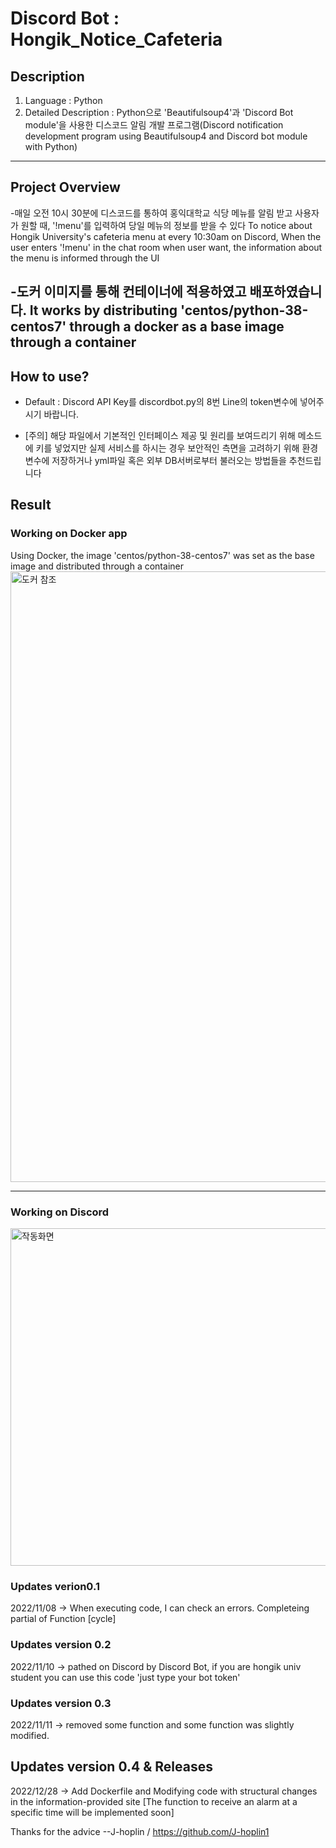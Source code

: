 # Discord Bot : Hongik_Notice_Cafeteria
## Description
1. Language : Python
2. Detailed Description : Python으로 'Beautifulsoup4'과 'Discord Bot module'을 사용한 디스코드 알림 개발 프로그램(Discord notification development program using Beautifulsoup4 and Discord bot module with Python)
---
## Project Overview
-매일 오전 10시 30분에 디스코드를 통하여 홍익대학교 식당 메뉴를 알림 받고 사용자가 원할 때, '!menu'를 입력하여 당일 메뉴의 정보를 받을 수 있다
To notice about Hongik University's cafeteria menu at every 10:30am on Discord,
When the user enters '!menu' in the chat room when user want, the information about the menu is informed through the UI

-도커 이미지를 통해 컨테이너에 적용하였고 배포하였습니다.
It works by distributing 'centos/python-38-centos7' through a docker as a base image through a container
---

## How to use?
* Default : Discord API Key를 discordbot.py의 8번 Line의 token변수에 넣어주시기 바랍니다.

* [주의] 해당 파일에서 기본적인 인터페이스 제공 및 원리를 보여드리기 위해 메소드에 키를 넣었지만 실제 서비스를 하시는 경우 보안적인 측면을 고려하기 위해 환경변수에 저장하거나 yml파일 혹은 외부 DB서버로부터 불러오는 방법들을 추천드립니다

## Result
### Working on Docker app 
Using Docker, the image 'centos/python-38-centos7' was set as the base image and distributed through a container
<img width="977" alt="도커 참조" src="https://user-images.githubusercontent.com/112881296/209771366-c895a2ae-ef14-42cb-a907-3326628fae2d.png">

----
### Working on Discord
<img width="540" alt="작동화면" src="https://user-images.githubusercontent.com/112881296/209770998-7fffc30d-5012-4578-8a44-ca4cff834a4b.png">



### Updates verion0.1
2022/11/08 -> When executing code, I can check an errors. Completeing partial of Function [cycle]

### Updates version 0.2
2022/11/10 -> pathed on Discord by Discord Bot, if you are hongik univ student you can use this code 'just type your bot token'

### Updates version 0.3
2022/11/11 -> removed some function and some function was slightly modified.

## Updates version 0.4 & Releases
2022/12/28 -> Add Dockerfile and Modifying code with structural changes in the information-provided site
 [The function to receive an alarm at a specific time will be implemented soon]


Thanks for the advice --J-hoplin / https://github.com/J-hoplin1
